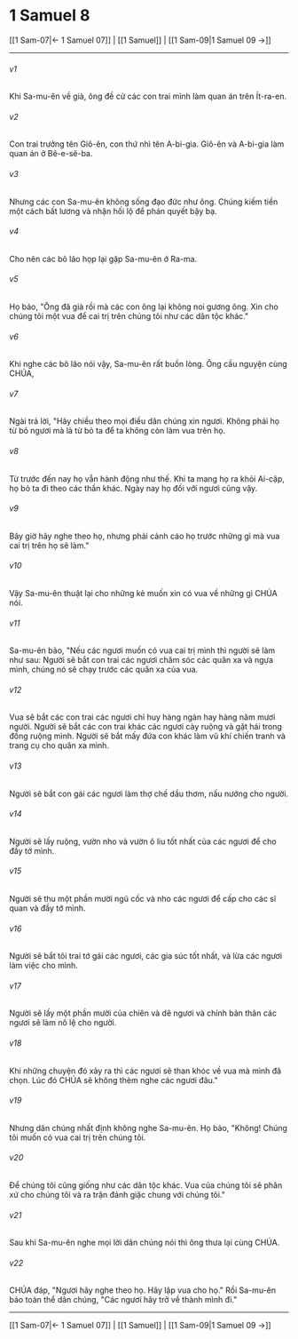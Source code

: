 # 1 Samuel 8

[[1 Sam-07|← 1 Samuel 07]] | [[1 Samuel]] | [[1 Sam-09|1 Samuel 09 →]]
***



###### v1 
Khi Sa-mu-ên về già, ông đề cử các con trai mình làm quan án trên Ít-ra-en. 

###### v2 
Con trai trưởng tên Giô-ên, con thứ nhì tên A-bi-gia. Giô-ên và A-bi-gia làm quan án ở Bê-e-sê-ba. 

###### v3 
Nhưng các con Sa-mu-ên không sống đạo đức như ông. Chúng kiếm tiền một cách bất lương và nhận hối lộ để phán quyết bậy bạ. 

###### v4 
Cho nên các bô lão họp lại gặp Sa-mu-ên ở Ra-ma. 

###### v5 
Họ bảo, "Ông đã già rồi mà các con ông lại không noi gương ông. Xin cho chúng tôi một vua để cai trị trên chúng tôi như các dân tộc khác." 

###### v6 
Khi nghe các bô lão nói vậy, Sa-mu-ên rất buồn lòng. Ông cầu nguyện cùng CHÚA, 

###### v7 
Ngài trả lời, "Hãy chiều theo mọi điều dân chúng xin ngươi. Không phải họ từ bỏ ngươi mà là từ bỏ ta để ta không còn làm vua trên họ. 

###### v8 
Từ trước đến nay họ vẫn hành động như thế. Khi ta mang họ ra khỏi Ai-cập, họ bỏ ta đi theo các thần khác. Ngày nay họ đối với ngươi cũng vậy. 

###### v9 
Bây giờ hãy nghe theo họ, nhưng phải cảnh cáo họ trước những gì mà vua cai trị trên họ sẽ làm." 

###### v10 
Vậy Sa-mu-ên thuật lại cho những kẻ muốn xin có vua về những gì CHÚA nói. 

###### v11 
Sa-mu-ên bảo, "Nếu các ngươi muốn có vua cai trị mình thì người sẽ làm như sau: Người sẽ bắt con trai các ngươi chăm sóc các quân xa và ngựa mình, chúng nó sẽ chạy trước các quân xa của vua. 

###### v12 
Vua sẽ bắt các con trai các ngươi chỉ huy hàng ngàn hay hàng năm mươi người. Người sẽ bắt các con trai khác các ngươi cày ruộng và gặt hái trong đồng ruộng mình. Người sẽ bắt mấy đứa con khác làm vũ khí chiến tranh và trang cụ cho quân xa mình. 

###### v13 
Người sẽ bắt con gái các ngươi làm thợ chế dầu thơm, nấu nướng cho người. 

###### v14 
Người sẽ lấy ruộng, vườn nho và vườn ô liu tốt nhất của các ngươi để cho đầy tớ mình. 

###### v15 
Người sẽ thu một phần mười ngũ cốc và nho các ngươi để cấp cho các sĩ quan và đầy tớ mình. 

###### v16 
Người sẽ bắt tôi trai tớ gái các ngươi, các gia súc tốt nhất, và lừa các ngươi làm việc cho mình. 

###### v17 
Người sẽ lấy một phần mười của chiên và dê ngươi và chính bản thân các ngươi sẽ làm nô lệ cho người. 

###### v18 
Khi những chuyện đó xảy ra thì các ngươi sẽ than khóc về vua mà mình đã chọn. Lúc đó CHÚA sẽ không thèm nghe các ngươi đâu." 

###### v19 
Nhưng dân chúng nhất định không nghe Sa-mu-ên. Họ bảo, "Không! Chúng tôi muốn có vua cai trị trên chúng tôi. 

###### v20 
Để chúng tôi cũng giống như các dân tộc khác. Vua của chúng tôi sẽ phân xứ cho chúng tôi và ra trận đánh giặc chung với chúng tôi." 

###### v21 
Sau khi Sa-mu-ên nghe mọi lời dân chúng nói thì ông thưa lại cùng CHÚA. 

###### v22 
CHÚA đáp, "Ngươi hãy nghe theo họ. Hãy lập vua cho họ." Rồi Sa-mu-ên bảo toàn thể dân chúng, "Các ngươi hãy trở về thành mình đi."

***
[[1 Sam-07|← 1 Samuel 07]] | [[1 Samuel]] | [[1 Sam-09|1 Samuel 09 →]]
